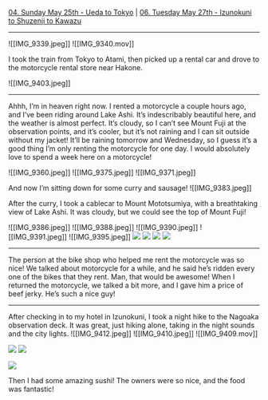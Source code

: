 [04. Sunday May 25th - Ueda to Tokyo](04.%20Sunday%20May%2025th%20-%20Ueda%20to%20Tokyo.md) | [06. Tuesday May 27th - Izunokuni to Shuzenji to Kawazu](06.%20Tuesday%20May%2027th%20-%20Izunokuni%20to%20Shuzenji%20to%20Kawazu.md)

---


![[IMG_9339.jpeg]]
![[IMG_9340.mov]]


I took the train from Tokyo to Atami, then picked up a rental car and drove to the motorcycle rental store near Hakone. 

![[IMG_9403.jpeg]]

---

Ahhh, I’m in heaven right now. I rented a motorcycle a couple hours ago, and I’ve been riding around Lake Ashi. It’s indescribably beautiful here, and the weather is almost perfect. It’s cloudy, so I can’t see Mount Fuji at the observation points, and it’s cooler, but it’s not raining and I can sit outside without my jacket! It’ll be raining tomorrow and Wednesday, so I guess it’s a good thing I’m only renting the motorcycle for one day. I would absolutely love to spend a week here on a motorcycle! 

![[IMG_9360.jpeg]]
![[IMG_9375.jpeg]]
![[IMG_9371.jpeg]]


And now I’m sitting down for some curry and sausage!
![[IMG_9383.jpeg]]

After the curry, I took a cablecar to Mount Mototsumiya, with a breathtaking view of Lake Ashi. It was cloudy, but we could see the top of Mount Fuji!

![[IMG_9386.jpeg]]
![[IMG_9388.jpeg]]
![[IMG_9390.jpeg]]
![[IMG_9391.jpeg]]
![[IMG_9395.jpeg]]
![](../../../docs/images/IMG_9385.jpeg)
![](../../../docs/images/IMG_9388.jpeg)
![](../../../docs/images/IMG_9395.jpeg)
![](../../../docs/images/IMG_9399.jpeg)

---

The person at the bike shop who helped me rent the motorcycle was so nice! We talked about motorcycle for a while, and he said he’s ridden every one of the bikes that they rent. Man, that would be awesome! When I returned the motorcycle, we talked a bit more, and I gave him a price of beef jerky. He’s such a nice guy!

---

After checking in to my hotel in Izunokuni, I took a night hike to the Nagoaka observation deck. It was great, just hiking alone, taking in the night sounds and the city lights. 
![[IMG_9412.jpeg]]
![[IMG_9410.jpeg]]
![[IMG_9409.mov]]





![](../../../docs/images/IMG_9412.jpeg)
![](../../../docs/images/IMG_9411.jpeg)

![](../../../docs/images/IMG_9410.jpeg)

Then I had some amazing sushi! The owners were so nice, and the food was fantastic! 